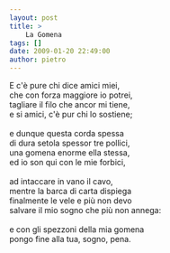 ```yaml
---
layout: post
title: >
    La Gomena
tags: []
date: 2009-01-20 22:49:00
author: pietro
---
```

E c'è pure chi dice amici miei,<br/>che con forza maggiore io potrei,<br/>tagliare il filo che ancor mi tiene,<br/>e si amici, c'è pur chi lo sostiene;<br/><br/>e dunque questa corda spessa<br/>di dura setola spessor tre pollici,<br/>una gomena enorme ella stessa,<br/>ed io son qui con le mie forbici,<br/><br/>ad intaccare in vano il cavo,<br/>mentre la barca di carta dispiega<br/>finalmente le vele e più non devo<br/>salvare il mio sogno che più non annega:<br/><br/>e con gli spezzoni della mia gomena<br/>pongo fine alla tua, sogno, pena.
